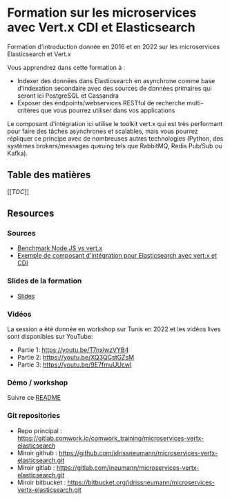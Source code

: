 # Formation sur les microservices avec Vert.x CDI et Elasticsearch

Formation d'introduction donnée en 2016 et en 2022 sur les microservices Elasticsearch et Vert.x

Vous apprendrez dans cette formation à :
* Indexer des données dans Elasticsearch en asynchrone comme base d'indexation secondaire avec des sources de données primaires qui seront ici PostgreSQL et Cassandra
* Exposer des endpoints/webservices RESTful de recherche multi-critères que vous pourrez utiliser dans vos applications

Le composant d'intégration ici utilise le toolkit vert.x qui est très performant pour faire des tâches asynchrones et scalables, mais vous pourrez répliquer ce principe avec de nombreuses autres technologies (Python, des systèmes brokers/messages queuing tels que RabbitMQ, Redis Pub/Sub ou Kafka).

## Table des matières

[[_TOC_]]

## Resources

### Sources

* [Benchmark Node.JS vs vert.x](benchmark)
* [Exemple de composant d'intégration pour Elasticsearch avec vert.x et CDI](elasticsearch-example)

### Slides de la formation

* [Slides](./slides-microservices-vertx-elasticsearch.pdf)

### Vidéos

La session a été donnée en workshop sur Tunis en 2022 et les vidéos lives sont disponibles sur YouTube:
* Partie 1: https://youtu.be/T7nxlwzVYB4
* Partie 2: https://youtu.be/XQ3QCstGZsM
* Partie 3: https://youtu.be/9E7fmuUUcwI

### Démo / workshop

Suivre ce [README](./elasticsearch-example/README.md)

### Git repositories

* Repo principal : https://gitlab.comwork.io/comwork_training/microservices-vertx-elasticsearch
* Miroir github : https://github.com/idrissneumann/microservices-vertx-elasticsearch.git
* Miroir gitlab : https://gitlab.com/ineumann/microservices-vertx-elasticsearch.git
* Miroir bitbucket : https://bitbucket.org/idrissneumann/microservices-vertx-elasticsearch.git

